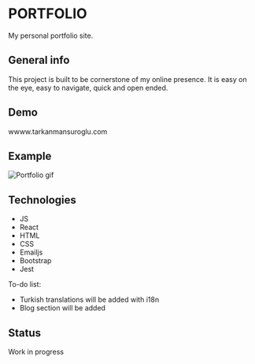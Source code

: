 # PORTFOLIO

My personal portfolio site.

## General info
This project is built to be cornerstone of my online presence. It is easy on the eye, easy to navigate, quick and open ended. 

## Demo
wwww.tarkanmansuroglu.com

## Example
![Portfolio gif](https://media1.giphy.com/media/RluNMwEnBdSEAz6Ftz/giphy.gif)

## Technologies
* JS
* React
* HTML
* CSS
* Emailjs
* Bootstrap
* Jest

To-do list:
* Turkish translations will be added with i18n
* Blog section will be added

## Status
Work in progress
